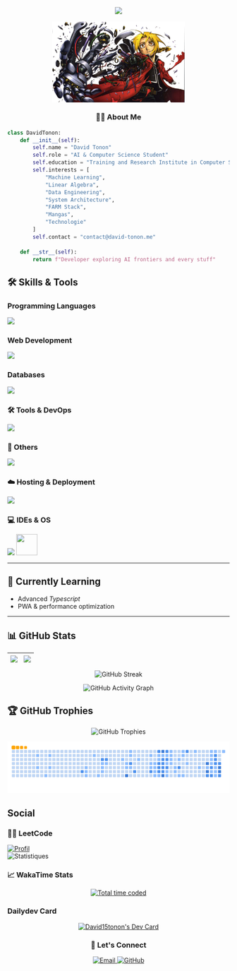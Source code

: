 
<p align="center">
  <img src="https://readme-typing-svg.demolab.com/?lines=Hello+World!;AI+%26+Computer+Science+Student;Python+Developer;Passionate+about+Machine+Learning;&center=true&size=20&duration=4000&pause=1000">
</p>

<p align="center">
  <img align="center" src="https://github.com/david15tonon/david15tonon/blob/main/profile.jpg" width="300">
</p>

<h3 align="center">👨‍💻 About Me</h3>
  
  ```python
  class DavidTonon:
      def __init__(self):
          self.name = "David Tonon"
          self.role = "AI & Computer Science Student"
          self.education = "Training and Research Institute in Computer Science (IFRI-UAC)"
          self.interests = [
              "Machine Learning",
              "Linear Algebra",
              "Data Engineering",
              "System Architecture",
              "FARM Stack",
              "Mangas",
              "Technologie"
          ]
          self.contact = "contact@david-tonon.me"
          
      def __str__(self):
          return f"Developer exploring AI frontiers and every stuff"
  ```

## 🛠️ Skills & Tools

### Programming Languages

<div align="left">
    <img src="https://skillicons.dev/icons?i=html,css,python,c,php,cpp,js,ts&perline=8" />
</div>


### Web Development

<div align="left">
  <img src="https://skillicons.dev/icons?i=react,django,fastapi,tailwind,bootstrap,nodejs,pandas,matplotlib&perline=8" />
</div>

### Databases<div align="left">
  <img src="https://skillicons.dev/icons?i=mongodb,postgresql,mysql,sqlite&perline=8" />
</div>

### 🛠 Tools & DevOps

<div align="left">
  <img src="https://skillicons.dev/icons?i=docker,githubactions,git,anaconda,pandaseslint&perline=8" />
</div>

### 🧩 Others

<div align="left">
  <img src="https://skillicons.dev/icons?i=github,gitlab&perline=8" />
</div>

### ☁️ Hosting & Deployment

<div align="left">
  <img src="https://skillicons.dev/icons?i=vercel,replit&perline=8" />
</div>

### 💻 IDEs & OS

<div align="left">
  <img src="https://skillicons.dev/icons?i=vscode,linux" />
  <img src="https://img.shields.io/badge/-Fedora-294172?logo=fedora&logoColor=white&style=flat&logoWidth=40" width="48" height="48" />
</div>


---

## 🌱 Currently Learning

- Advanced *Typescript* 
- PWA & performance optimization
  
---

## 📊 GitHub Stats

<div align="center">
  
  | <img align="center" src="https://github-readme-stats.vercel.app/api?username=david15tonon&show_icons=true&theme=radical&hide_border=true" /> | <img align="center" src="https://github-readme-stats.vercel.app/api/top-langs/?username=david15tonon&layout=compact&theme=radical&hide_border=true" /> |
  | ------------- | ------------- |

  ![GitHub Streak](https://streak-stats.demolab.com?user=david15tonon&theme=radical&hide_border=true&date_format=j%20M%5B%20Y%5D)
  
  ![GitHub Activity Graph](https://github-readme-activity-graph.vercel.app/graph?username=david15tonon&theme=react-dark&hide_border=true&area=true)
  
</div>

## 🏆 GitHub Trophies
<p align="center">
  <img src="https://github-profile-trophy.vercel.app/?username=david15tonon&theme=radical&no-frame=true&row=2&column=4" alt="GitHub Trophies" />
</p>
 
<div align="center">
  
  ![Snake animation](https://github.com/david15tonon/david15tonon/blob/output/ocean.gif)
  
</div>


## Social

### 🧑‍💻  LeetCode  
[![Profil](https://img.shields.io/badge/LeetCode-FFA116?style=for-the-badge&logo=LeetCode&logoColor=black)](https://leetcode.com/u/Frenet/)  
![Statistiques](https://leetcode.card.workers.dev/?username=Frenet&theme=light)  


### 📈 WakaTime Stats
<p align="center">
  <a href="https://wakatime.com/@93e1a882-4d0c-4099-9bf8-0f2e5c52d668">
    <img src="https://wakatime.com/badge/user/93e1a882-4d0c-4099-9bf8-0f2e5c52d668.svg" alt="Total time coded" />
  </a>
</p>

### Dailydev Card
<p align="center">
  <a href="https://app.daily.dev/dash15tonon"><img src="https://api.daily.dev/devcards/v2/I7Oy0mpyXs8dOSJPf3bPC.png?type=default&r=qk0" width="356" alt="David15tonon's Dev Card"/></a>
</p>
<h3 align="center">🤝 Let's Connect</h3>
<p align="center">
  <a href="mailto:david15tonon@gmail.com">
    <img src="https://img.shields.io/badge/Gmail-D14836?style=for-the-badge&logo=gmail&logoColor=white" alt="Email">
  </a>
  <a href="https://github.com/david15tonon">
    <img src="https://img.shields.io/badge/GitHub-100000?style=for-the-badge&logo=github&logoColor=white" alt="GitHub">
  </a>
</p>

